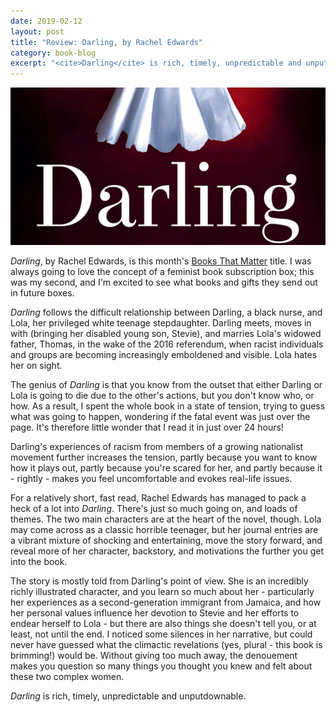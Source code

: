 ```yaml
---
date: 2019-02-12
layout: post
title: "Review: Darling, by Rachel Edwards"
category: book-blog
excerpt: "<cite>Darling</cite> is rich, timely, unpredictable and unputdownable."
---
```


![Darling](/images/darling.jpg)

<cite>Darling</cite>, by Rachel Edwards, is this month's [Books That Matter](https://www.booksthatmatter.org.uk/) title. I was always going to love the concept of a feminist book subscription box; this was my second, and I'm excited to see what books and gifts they send out in future boxes.

<cite>Darling</cite> follows the difficult relationship between Darling, a black nurse, and Lola, her privileged white teenage stepdaughter. Darling meets, moves in with (bringing her disabled young son, Stevie), and marries Lola's widowed father, Thomas, in the wake of the 2016 referendum, when racist individuals and groups are becoming increasingly emboldened and visible. Lola hates her on sight.

The genius of <cite>Darling</cite> is that you know from the outset that either Darling or Lola is going to die due to the other's actions, but you don't know who, or how. As a result, I spent the whole book in a state of tension, trying to guess what was going to happen, wondering if the fatal event was just over the page. It's therefore little wonder that I read it in just over 24 hours!

Darling's experiences of racism from members of a growing nationalist movement further increases the tension, partly because you want to know how it plays out, partly because you're scared for her, and partly because it - rightly - makes you feel uncomfortable and evokes real-life issues.

For a relatively short, fast read, Rachel Edwards has managed to pack a heck of a lot into <cite>Darling</cite>. There's just so much going on, and loads of themes. The two main characters are at the heart of the novel, though. Lola may come across as a classic horrible teenager, but her journal entries are a vibrant mixture of shocking and entertaining, move the story forward, and reveal more of her character, backstory, and motivations the further you get into the book.

The story is mostly told from Darling's point of view. She is an incredibly richly illustrated character, and you learn so much about her - particularly her experiences as a second-generation immigrant from Jamaica, and how her personal values influence her devotion to Stevie and her efforts to endear herself to Lola - but there are also things she doesn't tell you, or at least, not until the end. I noticed some silences in her narrative, but could never have guessed what the climactic revelations (yes, plural - this book is brimming!) would be. Without giving too much away, the denouement makes you question so many things you thought you knew and felt about these two complex women.

<cite>Darling</cite> is rich, timely, unpredictable and unputdownable.
